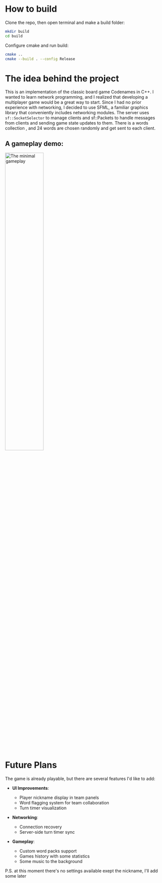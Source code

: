 # How to build

Clone the repo, then open terminal and make a build folder:  
```sh
mkdir build
cd build 
```
Configure cmake and run build:

```sh
cmake .. 
cmake --build . --config Release   
```
# The idea behind the project

This is an implementation of the classic board game Codenames in C++.
I wanted to learn network programming, and I realized that developing a multiplayer game would be a great way to start.
Since I had no prior experience with networking, I decided to use SFML, a familiar graphics library that conveniently includes networking modules.  The server uses `sf::SocketSelector` to manage clients and sf::Packets to handle messages from clients and sending game state updates to them. There is a words collection , and 24 words are chosen randomly and get sent to each client. 

## A gameplay demo:
<img src="demo/coolgp.gif" alt="The minimal gameplay" width="50%">

# Future Plans

The game is already playable, but there are several features I'd like to add:  

- **UI Improvements**:
  - Player nickname display in team panels
  - Word flagging system for team collaboration
  - Turn timer visualization

- **Networking**:
  - Connection recovery
  - Server-side turn timer sync

- **Gameplay**:
  - Custom word packs support
  - Games history with some statistics
  - Some music to the background

P.S. at this moment there's no settings available exept the nickname, I'll add some later